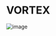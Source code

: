 # VORTEX

![image](https://github.com/user-attachments/assets/59d8ee31-cc23-495e-a294-e1ca7daf5102)
